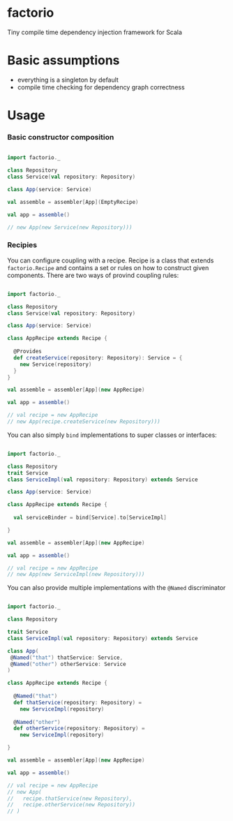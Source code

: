 # factorio
Tiny compile time dependency injection framework for Scala

# Basic assumptions
- everything is a singleton by default
- compile time checking for dependency graph correctness 

# Usage

### Basic constructor composition
```scala

import factorio._

class Repository
class Service(val repository: Repository)

class App(service: Service)

val assemble = assembler[App](EmptyRecipe)

val app = assemble()

// new App(new Service(new Repository)))

```

### Recipies

You can configure coupling with a recipe. Recipe is a class that extends `factorio.Recipe` and contains a set or rules on how to construct given components.
There are two ways of provind coupling rules:

```scala

import factorio._

class Repository
class Service(val repository: Repository)

class App(service: Service)

class AppRecipe extends Recipe {
  
  @Provides
  def createService(repository: Repository): Service = {
    new Service(repository)
  }
}

val assemble = assembler[App](new AppRecipe)

val app = assemble()

// val recipe = new AppRecipe
// new App(recipe.createService(new Repository)))

```
You can also simply `bind` implementations to super classes or interfaces:
```scala

import factorio._

class Repository
trait Service
class ServiceImpl(val repository: Repository) extends Service

class App(service: Service)

class AppRecipe extends Recipe {
  
  val serviceBinder = bind[Service].to[ServiceImpl]

}

val assemble = assembler[App](new AppRecipe)

val app = assemble()

// val recipe = new AppRecipe
// new App(new ServiceImpl(new Repository)))

```
You can also provide multiple implementations with the `@Named` discriminator
 ```scala
 
 import factorio._
 
 class Repository

 trait Service
 class ServiceImpl(val repository: Repository) extends Service
 
 class App(
  @Named("that") thatService: Service, 
  @Named("other") otherService: Service
)
 
 class AppRecipe extends Recipe {
   
   @Named("that")
   def thatService(repository: Repository) =
     new ServiceImpl(repository) 
   
   @Named("other")
   def otherService(repository: Repository) =
     new ServiceImpl(repository)

 }
 
 val assemble = assembler[App](new AppRecipe)
 
 val app = assemble()
 
 // val recipe = new AppRecipe
 // new App(
 //   recipe.thatService(new Repository), 
 //   recipe.otherService(new Repository))
 // )
 
 ```



